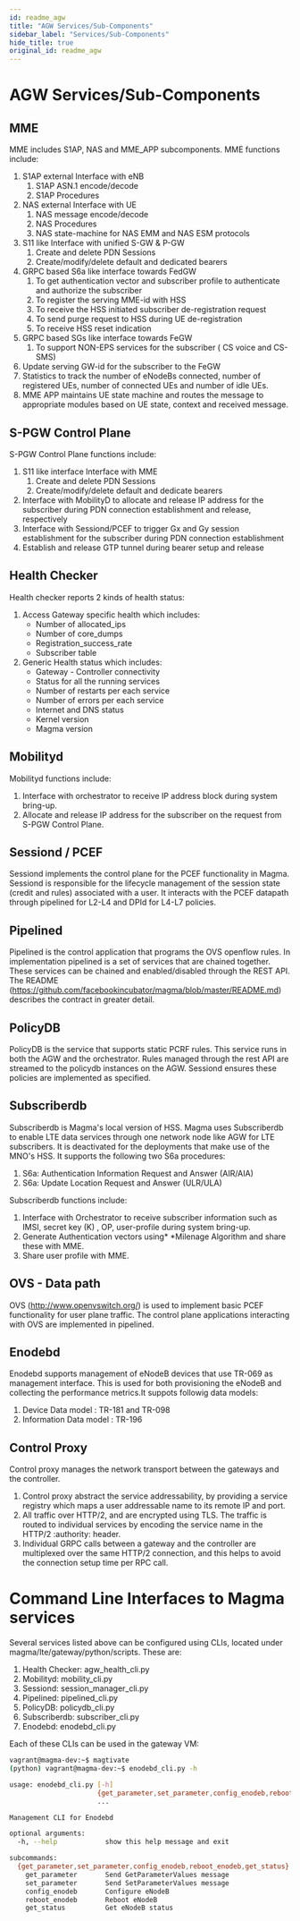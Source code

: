 ```yaml
---
id: readme_agw
title: "AGW Services/Sub-Components"
sidebar_label: "Services/Sub-Components"
hide_title: true
original_id: readme_agw
---
```

# AGW Services/Sub-Components
## MME
 MME includes S1AP, NAS and MME_APP subcomponents. MME functions include:  

1. S1AP external Interface with eNB
    1.  S1AP ASN.1 encode/decode
    2.  S1AP Procedures 
2.  NAS external Interface with UE  
    1. NAS message encode/decode 
    2. NAS Procedures 
    3. NAS state-machine for NAS EMM and NAS ESM protocols 
3.  S11 like Interface with unified S-GW & P-GW
    1. Create and delete PDN Sessions
    2. Create/modify/delete default and dedicated bearers
4.  GRPC based S6a like interface towards FedGW 
    1. To get authentication vector and subscriber profile to authenticate and authorize the subscriber 
    2. To register the serving MME-id with HSS
    3. To receive the HSS initiated subscriber de-registration request 
    4. To send purge request to HSS during UE de-registration
    5. To receive HSS reset indication 
5. GRPC based SGs like interface towards FeGW 
    1. To support NON-EPS services for the subscriber ( CS voice and CS-SMS)
6. Update serving GW-id for the subscriber to the FeGW
7. Statistics to track the number of eNodeBs connected, number of registered UEs, number of connected UEs and number of idle UEs. 
8. MME APP maintains UE state machine and routes the message to appropriate modules based on UE state, context and received message.

## S-PGW Control Plane
S-PGW Control Plane functions include:

1. S11 like interface Interface with MME
    1. Create and delete PDN Sessions
    2. Create/modify/delete default and dedicate bearers
2. Interface with MobilityD to allocate and release IP address for the subscriber during PDN connection establishment and release, respectively
3. Interface with Sessiond/PCEF to trigger Gx and Gy session establishment for the subscriber during PDN connection establishment 
4. Establish and release GTP tunnel during bearer setup and release

## Health Checker
Health checker reports 2 kinds of health status:
1. Access Gateway specific health which includes:
    * Number of allocated_ips
    * Number of core_dumps
    * Registration_success_rate
    * Subscriber table
2. Generic Health status which includes:
    * Gateway - Controller connectivity
    * Status for all the running services
    * Number of restarts per each service
    * Number of errors per each service
    * Internet and DNS status
    * Kernel version
    * Magma version

## Mobilityd
Mobilityd functions include:

1. Interface with orchestrator to receive IP address block during system bring-up.
2. Allocate and release  IP address for the  subscriber on the request from S-PGW Control Plane. 

## Sessiond / PCEF
Sessiond implements the control plane for the PCEF functionality in Magma. Sessiond is responsible for the lifecycle management of the session state (credit and rules) associated with a user. It interacts with the PCEF datapath through pipelined for L2-L4 and DPId for L4-L7 policies.

## Pipelined
Pipelined is the control application that programs the OVS openflow rules. In implementation pipelined is a set of services that are chained together. These services can be chained and enabled/disabled through the REST API.  The README (https://github.com/facebookincubator/magma/blob/master/README.md) describes the contract in greater detail.

## PolicyDB
PolicyDB is the service that supports static PCRF rules. This service runs in both the AGW and the orchestrator. Rules managed through the rest API are streamed to the policydb instances on the AGW. Sessiond ensures these policies are implemented as specified.

## Subscriberdb
Subscriberdb is Magma's local version of HSS. Magma uses Subscriberdb to enable LTE data services through one network node like AGW for LTE subscribers.  It is deactivated for the deployments that make use of the MNO's HSS. It supports the following two S6a procedures:

1. S6a: Authentication Information Request and Answer (AIR/AIA) 
2. S6a: Update Location Request and Answer (ULR/ULA)

Subscriberdb functions include:

1. Interface with Orchestrator to receive subscriber information such as IMSI, secret key (K) , OP, user-profile during system bring-up.
2. Generate Authentication vectors using* *Milenage Algorithm and share these with MME.
3. Share user profile with MME.
    
## OVS - Data path
OVS (http://www.openvswitch.org/) is used to implement basic PCEF functionality for user plane traffic. The control plane applications interacting with OVS are implemented in pipelined.

## Enodebd 

Enodebd supports management of eNodeB devices that use TR-069 as management interface. This is used for both provisioning the eNodeB and collecting the performance metrics.It suppots followig data models:
1. Device Data  model : TR-181 and TR-098
2. Information Data model : TR-196


## Control Proxy
Control proxy manages the network transport between the gateways and the controller. 

1. Control proxy abstract the service addressability, by providing a service registry which maps a user addressable name to its remote IP and port.
2. All traffic over HTTP/2, and are encrypted using TLS. The traffic is routed to individual services by encoding the service name in the HTTP/2 :authority: header.
3. Individual GRPC calls between a gateway and the controller are multiplexed over the same HTTP/2 connection, and this helps to avoid the connection setup time per RPC call.

# Command Line Interfaces to Magma services

Several services listed above can be configured using CLIs, located under
magma/lte/gateway/python/scripts. These are:

1. Health Checker: agw_health_cli.py
2. Mobilityd: mobility_cli.py
3. Sessiond: session_manager_cli.py
4. Pipelined: pipelined_cli.py
5. PolicyDB: policydb_cli.py
6. Subscriberdb: subscriber_cli.py
7. Enodebd: enodebd_cli.py

Each of these CLIs can be used in the gateway VM:

```bash
vagrant@magma-dev:~$ magtivate
(python) vagrant@magma-dev:~$ enodebd_cli.py -h

usage: enodebd_cli.py [-h]
                      {get_parameter,set_parameter,config_enodeb,reboot_enodeb,get_status}
                      ...

Management CLI for Enodebd

optional arguments:
  -h, --help            show this help message and exit

subcommands:
  {get_parameter,set_parameter,config_enodeb,reboot_enodeb,get_status}
    get_parameter       Send GetParameterValues message
    set_parameter       Send SetParameterValues message
    config_enodeb       Configure eNodeB
    reboot_enodeb       Reboot eNodeB
    get_status          Get eNodeB status
```
